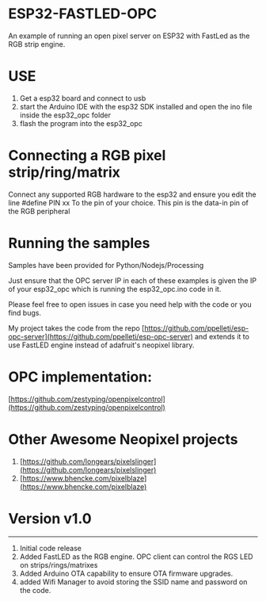 # ESP32-FASTLED-OPC
An example of running an open pixel server on ESP32 with FastLed as the RGB strip engine.

# USE
1) Get a esp32 board and connect to usb
2) start the Arduino IDE with the esp32 SDK installed and open the ino file inside the esp32_opc folder
3) flash the program into the esp32_opc

# Connecting a RGB pixel strip/ring/matrix

Connect any supported RGB hardware to the esp32 and ensure you edit the line
#define PIN xx
To the pin of your choice. This pin is the data-in pin of the RGB peripheral

# Running the samples
Samples have been provided for Python/Nodejs/Processing

Just ensure that the OPC server IP in each of these examples is given the IP of your esp32_opc
which is running the esp32_opc.ino code in it.

Please feel free to open issues in case you need help with the code or you find bugs.  

My project takes the code from the repo
[https://github.com/ppelleti/esp-opc-server](https://github.com/ppelleti/esp-opc-server)
and extends it to use FastLED engine instead of adafruit's neopixel library.

# OPC implementation:
[https://github.com/zestyping/openpixelcontrol](https://github.com/zestyping/openpixelcontrol)

# Other Awesome Neopixel projects
1) [https://github.com/longears/pixelslinger](https://github.com/longears/pixelslinger)
2) [https://www.bhencke.com/pixelblaze](https://www.bhencke.com/pixelblaze)

# Version v1.0
---------------------------------
1) Initial code release
2) Added FastLED as the RGB engine. OPC client can control the RGS LED on strips/rings/matrixes
3) Added Arduino OTA capability to ensure OTA firmware upgrades.
4) added Wifi Manager to avoid storing the SSID name and password on the code.
